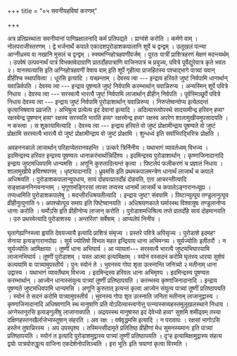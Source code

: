 +++
title = "०५ सवनीयहविषां करणम्"

+++

अत्र प्रतिप्रस्थाता सवनीयानां पाणिप्रक्षालनादि कर्म प्रतिपद्यते । प्राग्वंशे करोति । कर्मणे वाम् । नोलपराजीस्तरणम् । द्वे भर्जनार्थे कपाले एकादशपुरोडाशकपालानि शूर्पे च द्वन्द्वम् । उलूखलं पत्न्या आग्नीध्रस्य वा नखानि मुसलं च द्वन्द्वम् । स्फ्यमग्निहोत्रहवणीवर्जम् । पुरतः पात्रीं प्राशित्रहरणं मेक्षणं मदन्त्यर्थम् । उपवेषं उत्पवनार्थं पात्रं विभक्तवेदाग्राणि प्रातर्दोहपात्राणि वाजिनपात्रं च प्रयुज्य, पवित्रे पूर्वेद्युरेवात्र कृते भवतः २। वानस्पत्यासि इति अग्निहोत्रहवणीं वेषाय वाम् इति शूर्पे गृहीत्वा प्राजहितस्य पश्चाद्भागे पात्र्यां यवान् व्रीहींश्च स्थापयित्वा । धूरसि इत्यादि । यच्छन्ताम् । देवस्य त्वा --- इन्द्राय हरिवते जुष्टं निर्वपामि धानार्थान् यवान्निर्वपति । देवस्य त्वा --- इन्द्राय पूषण्वते जुष्टं निर्वपामि करम्भार्थान् यवान्निरुप्य । अन्यस्मिन् शूर्पे पवित्रे निधाय । देवस्य त्वा --- सरस्वत्यै भारत्यै जुष्टं निर्वपामि लाजार्थान् व्रीहीन् निर्वपति । पूर्वस्मिञ्छूर्पे पवित्रे निधाय देवस्य त्वा --- इन्द्राय जुष्टं निर्वपामि पुरोडाशार्थान् यवान्निरुप्य । निरुप्तेष्वन्वोप्य इत्येतदन्तं कृत्वाभिषवाय प्रव्रजति । अभिषुत्य प्रत्येत्य इदं देवानां इत्यादि । अदित्यास्त्वोपस्थे सादयामीन्द्र हरिवन् हव्यꣳ रक्षस्वेन्द्र पूषण्वन् हव्यꣳ रक्षस्व सरस्वति भारति हव्यꣳ रक्षस्वेन्द्र हव्यꣳ रक्षस्व अपरेण शालामुखीयमुपसादयति । न कस्त्वा । स शूकायामित्यादि । देवस्य त्वा --- इन्द्राय हरिवते वो जुष्टं प्रोक्षामीन्द्राय पूषण्वते वो जुष्टं प्रोक्षामि सरस्वत्यै भारत्यै वो जुष्टं प्रोक्षामीन्द्राय वो जुष्टं प्रोक्षामि । शुन्धध्वं इति सर्वाभिरद्भिस्त्रिः प्रोक्षति ।

अवहननकाले लाजार्थान् परिहाप्येतरानवहन्ति । उत्करे त्रिर्निनीय । यथाभागं व्यावर्तध्वम् विभज्य । इदमिन्द्रस्य हरिवत इन्द्रस्य पूषण्वतः धानाकरंभार्थान्निर्दिश्य । इदमिन्द्रस्य पुरोडाशार्थान् । कृष्णाजिनादानादि इन्द्राय जुष्टमधिवपामि धान्यमसि । अणूनि कुरुतादित्यन्तं कृत्वा । पिष्टलेपं फलीकरणं च प्रज्ञातं निधाय । शालामुखीये हविश्श्रपणम् । धृष्ट्यादानादि । ध्रुवमसि इति प्रथमकपालमन्त्रेण धानार्थं लाजार्थं च कपाले अधिश्रयति । पुरोडाशकपालान्युपधाय, सायं दोहवत्प्रातर्दोहं दोहयति, एता आचरन्तीत्यादि सङ्क्षाळननिनयनान्तम् । भृगूणामङ्गिरसां तपसा तप्यस्व धानार्थे लाजार्थे च कपालेऽङ्गारानध्यूह्य । तप्यध्वमिति पुरोडाशकपालेषु । मदन्तीरधिश्रयतीत्यादि । इन्द्राय जुष्टꣳ संवपामि । पिष्टान्युत्पूय तण्डुलानुत्पूय व्रीहीनुत्पुनाति १। अपश्चोत्पूय समाप इति पिष्टेष्वानयति । अधिश्रयणकाले घर्मास्स्थ विश्वायुषः तण्डुलानोप्य धानाः करोति । घर्मोऽसि इति व्रीहीनोप्य लाजान् करोति । पुरोडाशमधिश्रित्य तप्ते प्रातर्दोहे सायं दोहमानयति । उरु प्रथस्वेत्यादि पुरोडाशस्य । अन्तरितꣳ सर्वेषाम् । आप्यलेपं निनीय ।

घृतागेह्यग्निस्त्वा ह्वयति देवयज्यायै इत्यादि प्राशित्रं संमृज्य । प्रस्तरे पवित्रे अपिसृज्य । पुरोडाशे इदमहꣳ सेनाया इत्यङ्गारानपोह्य । सूर्य ज्योतिषो विभात महत इन्द्रियाय धाना अभिमन्त्र्य । सूर्यज्योतिः इतीतरौ । न सूर्यज्योतिः आमिक्षायाः । तूष्णीं धाना अभिघार्य । आ प्यायतां--- सरस्वत्यै भारत्यै जुष्टमभिघारयामि लाजानभिघार्य । तूष्णीं पुरोडाशम् । यस्त आत्मा इत्यामिक्षाम् । स्योनं वस्सदनं करोमि घृतस्य धारया सुशेवं कल्पयामि वः पात्र्यामुपस्तीर्य । पुनः स्योनं ते । भुवनस्य गोपा शृता उत्स्नान्ति जनित्र्यो २ मतीनाम् धाना उद्वास्य । यथाभागं व्यावर्तेथाम् विभज्य । इदमिन्द्रस्य हरिवतः धाना अभिमृश्य । इदमिन्द्रस्य पूषण्वतः करम्भार्थान् । आज्येन धानास्संयुत्य पात्र्यां तूष्णीं प्रतिष्ठापयति । करम्भस्य कृष्णाजिनादानादि । इन्द्राय पूषण्वते जुष्टमधिवपामि धान्यमसि । अणूनि कुरुतात् इत्यन्तं कृत्वा आज्येन संयुत्य पात्र्यां तूष्णीं प्रतिष्ठापयति । स्योनं ते सदनं करोमि पात्र्यामुपस्तीर्य । भुवनस्य गोपा शृत उत्स्नाति जनिता मतीनाम् लाजानुद्वास्य । कृष्णाजिनादानादि अधिषवणानि स्थ मानुषाणि प्रति वोऽदित्यास्त्वग्वेत्तु पत्न्यास्सव्यहस्तमुलूखलस्थाने निधाय । अग्नेस्तनूरसि इत्यङ्गुलीषु लाजानावपति । अद्रयस्स्थ मानुषास्त इदं देवेभ्यो हव्यꣳ सुशमि शमीढ्वम् तस्या दक्षिणहस्तनखैर्लाजेभ्यस्तुषान् संहरति । अव रक्षः । वर्षवृद्धमसि इत्यादि । न परावापः । रक्षसां भागोऽसि हस्तेन तुषान्निरस्य । अप उपस्पृश्य । तस्मिन्त्सीदामृते प्रतितिष्ठ व्रीहीणां मेध सुमनस्यमानः इति पात्र्यां प्रतिष्ठापयति । स्योनं त इत्यादि पुरोडाशमुद्वास्य पात्र्यां तूष्णीं प्रतिष्ठापयति । दृꣳह इत्यामिक्षामुद्वास्य संहत्य द्वयोः पात्रयोरुद्धृत्य वाजिना एकदेशेनोपसिञ्चति । इरा भूतिः इति त्रयाणां कृत्वा विरमति ।
